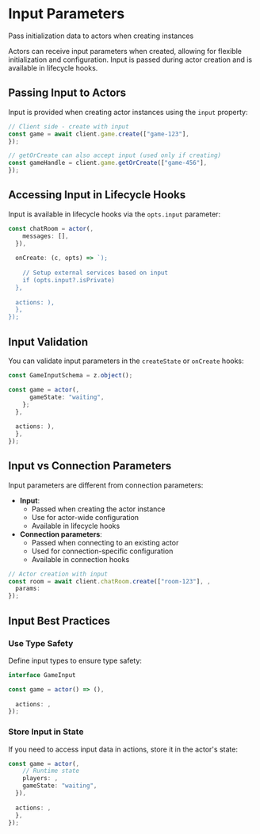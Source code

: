 # Input Parameters

Pass initialization data to actors when creating instances

Actors can receive input parameters when created, allowing for flexible initialization and configuration. Input is passed during actor creation and is available in lifecycle hooks.

## Passing Input to Actors

Input is provided when creating actor instances using the `input` property:

```typescript
// Client side - create with input
const game = await client.game.create(["game-123"], 
});

// getOrCreate can also accept input (used only if creating)
const gameHandle = client.game.getOrCreate(["game-456"], 
});
```

## Accessing Input in Lifecycle Hooks

Input is available in lifecycle hooks via the `opts.input` parameter:

```typescript
const chatRoom = actor(,
    messages: [],
  }),
  
  onCreate: (c, opts) => `);
    
    // Setup external services based on input
    if (opts.input?.isPrivate) 
  },
  
  actions: ),
  },
});
```

## Input Validation

You can validate input parameters in the `createState` or `onCreate` hooks:

```typescript
const GameInputSchema = z.object();

const game = actor(,
      gameState: "waiting",
    };
  },
  
  actions: ),
  },
});
```

## Input vs Connection Parameters

Input parameters are different from connection parameters:

- **Input**:
  - Passed when creating the actor instance
  - Use for actor-wide configuration
  - Available in lifecycle hooks
- **Connection parameters**:
  - Passed when connecting to an existing actor
  - Used for connection-specific configuration
  - Available in connection hooks

```typescript
// Actor creation with input
const room = await client.chatRoom.create(["room-123"], ,
  params: 
});
```

## Input Best Practices

### Use Type Safety

Define input types to ensure type safety:

```typescript
interface GameInput 

const game = actor() => (),
  
  actions: ,
});
```

### Store Input in State

If you need to access input data in actions, store it in the actor's state:

```typescript
const game = actor(,
    // Runtime state
    players: ,
    gameState: "waiting",
  }),
  
  actions: ,
  },
});
```